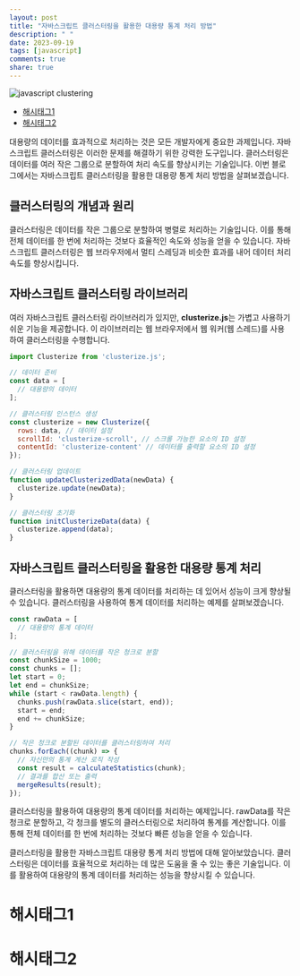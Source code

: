 ```yaml
---
layout: post
title: "자바스크립트 클러스터링을 활용한 대용량 통계 처리 방법"
description: " "
date: 2023-09-19
tags: [javascript]
comments: true
share: true
---
```


![javascript clustering](https://example.com/clustering.png)
- [해시태그1](#해시태그1) 
- [해시태그2](#해시태그2)

대용량의 데이터를 효과적으로 처리하는 것은 모든 개발자에게 중요한 과제입니다. 자바스크립트 클러스터링은 이러한 문제를 해결하기 위한 강력한 도구입니다. 클러스터링은 데이터를 여러 작은 그룹으로 분할하여 처리 속도를 향상시키는 기술입니다. 이번 블로그에서는 자바스크립트 클러스터링을 활용한 대용량 통계 처리 방법을 살펴보겠습니다.

## 클러스터링의 개념과 원리
클러스터링은 데이터를 작은 그룹으로 분할하여 병렬로 처리하는 기술입니다. 이를 통해 전체 데이터를 한 번에 처리하는 것보다 효율적인 속도와 성능을 얻을 수 있습니다. 자바스크립트 클러스터링은 웹 브라우저에서 멀티 스레딩과 비슷한 효과를 내어 데이터 처리 속도를 향상시킵니다.

## 자바스크립트 클러스터링 라이브러리
여러 자바스크립트 클러스터링 라이브러리가 있지만, **clusterize.js**는 가볍고 사용하기 쉬운 기능을 제공합니다. 이 라이브러리는 웹 브라우저에서 웹 워커(웹 스레드)를 사용하여 클러스터링을 수행합니다.

```javascript
import Clusterize from 'clusterize.js';

// 데이터 준비
const data = [
  // 대용량의 데이터
];

// 클러스터링 인스턴스 생성
const clusterize = new Clusterize({
  rows: data, // 데이터 설정
  scrollId: 'clusterize-scroll', // 스크롤 가능한 요소의 ID 설정
  contentId: 'clusterize-content' // 데이터를 출력할 요소의 ID 설정
});

// 클러스터링 업데이트
function updateClusterizedData(newData) {
  clusterize.update(newData);
}

// 클러스터링 초기화
function initClusterizeData(data) {
  clusterize.append(data);
}
```

## 자바스크립트 클러스터링을 활용한 대용량 통계 처리
클러스터링을 활용하면 대용량의 통계 데이터를 처리하는 데 있어서 성능이 크게 향상될 수 있습니다. 클러스터링을 사용하여 통계 데이터를 처리하는 예제를 살펴보겠습니다.

```javascript
const rawData = [
  // 대용량의 통계 데이터
];

// 클러스터링을 위해 데이터를 작은 청크로 분할
const chunkSize = 1000;
const chunks = [];
let start = 0;
let end = chunkSize;
while (start < rawData.length) {
  chunks.push(rawData.slice(start, end));
  start = end;
  end += chunkSize;
}

// 작은 청크로 분할된 데이터를 클러스터링하여 처리
chunks.forEach((chunk) => {
  // 자신만의 통계 계산 로직 작성
  const result = calculateStatistics(chunk);
  // 결과를 합산 또는 출력
  mergeResults(result);
});
```

클러스터링을 활용하여 대용량의 통계 데이터를 처리하는 예제입니다. rawData를 작은 청크로 분할하고, 각 청크를 별도의 클러스터링으로 처리하여 통계를 계산합니다. 이를 통해 전체 데이터를 한 번에 처리하는 것보다 빠른 성능을 얻을 수 있습니다.

클러스터링을 활용한 자바스크립트 대용량 통계 처리 방법에 대해 알아보았습니다. 클러스터링은 데이터를 효율적으로 처리하는 데 많은 도움을 줄 수 있는 좋은 기술입니다. 이를 활용하여 대용량의 통계 데이터를 처리하는 성능을 향상시킬 수 있습니다.

# 해시태그1
# 해시태그2